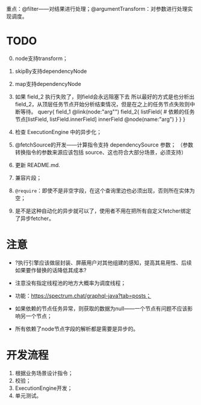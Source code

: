 
重点：@filter——对结果进行处理；@argumentTransform：对参数进行处理实现调度。

# TODO

0. node支持transform；

1. skipBy支持dependencyNode

2. map支持dependencyNode

3. 如果 field_2 执行失败了，则field会永远阻塞下去
所以最好的方式是也分析出 field_2，从顶层任务节点开始分析结束情况，但是在之上的任务节点失败则中断等待。
query{
     field_1 @link(node:"arg"")
     field_2{
            listField{
                # 依赖的任务节点[listField, listField.innerField]
                innerField @node(name:"arg")
            }
     }
}

4. 检查 ExecutionEngine 中的异步化；

5. @fetchSource的开发——计算指令支持 dependencySource 参数；
（参数转换指令的参数来源应该包括 source、这也符合大部分场景，必须支持）

6. 更新 README.md.

7. 兼容片段；

8. `@require`：即使不是非空字段，在这个查询里边也必须出现，否则所在实体为空；

9. 是不是这种自动化的异步就可以了，使用者不用在把所有自定义fetcher绑定了异步fetcher。

# 注意

- ?执行引擎应该做层封装、屏蔽用户对其他组建的感知，提高其易用性、后续如果要作替换的话降低其成本?

- 注意没有指定线程池的地方大概率为调度线程；

- 功能：https://spectrum.chat/graphql-java?tab=posts；

- 如果依赖的节点任务异常，则获取的数据为null——一个节点有问题不应该影响另一个节点；

- 所有依赖了node节点字段的解析都是需要是异步的。

# 开发流程

1. 根据业务场景设计指令；
2. 校验；
3. ExecutionEngine开发；
4. 单元测试。
